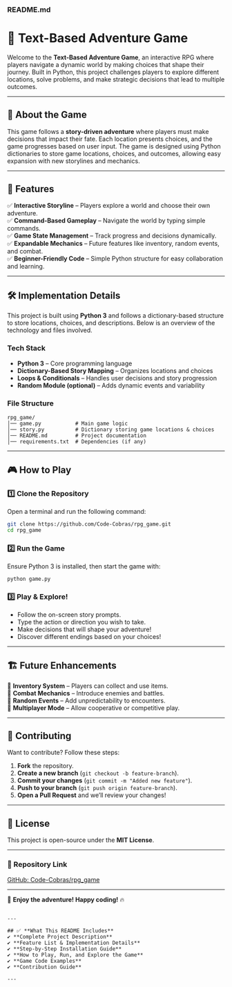 ### **README.md**  

# 🏰 Text-Based Adventure Game  

Welcome to the **Text-Based Adventure Game**, an interactive RPG where players navigate a dynamic world by making choices that shape their journey. Built in Python, this project challenges players to explore different locations, solve problems, and make strategic decisions that lead to multiple outcomes.  

---

## 📖 About the Game  

This game follows a **story-driven adventure** where players must make decisions that impact their fate. Each location presents choices, and the game progresses based on user input. The game is designed using Python dictionaries to store game locations, choices, and outcomes, allowing easy expansion with new storylines and mechanics.  

---

## 🚀 Features  

✅ **Interactive Storyline** – Players explore a world and choose their own adventure.  
✅ **Command-Based Gameplay** – Navigate the world by typing simple commands.  
✅ **Game State Management** – Track progress and decisions dynamically.  
✅ **Expandable Mechanics** – Future features like inventory, random events, and combat.  
✅ **Beginner-Friendly Code** – Simple Python structure for easy collaboration and learning.  

---

## 🛠️ Implementation Details  

This project is built using **Python 3** and follows a dictionary-based structure to store locations, choices, and descriptions. Below is an overview of the technology and files involved.  

### **Tech Stack**  
- **Python 3** – Core programming language  
- **Dictionary-Based Story Mapping** – Organizes locations and choices  
- **Loops & Conditionals** – Handles user decisions and story progression  
- **Random Module (optional)** – Adds dynamic events and variability  

### **File Structure**  
```plaintext
rpg_game/
│── game.py           # Main game logic
│── story.py          # Dictionary storing game locations & choices
│── README.md         # Project documentation
│── requirements.txt  # Dependencies (if any)
```

---

## 🎮 How to Play  

### **1️⃣ Clone the Repository**  
Open a terminal and run the following command:  
```sh
git clone https://github.com/Code-Cobras/rpg_game.git
cd rpg_game
```

### **2️⃣ Run the Game**  
Ensure Python 3 is installed, then start the game with:  
```sh
python game.py
```

### **3️⃣ Play & Explore!**  
- Follow the on-screen story prompts.  
- Type the action or direction you wish to take.  
- Make decisions that will shape your adventure!  
- Discover different endings based on your choices!  

---

## 🏗️ Future Enhancements  

🔹 **Inventory System** – Players can collect and use items.  
🔹 **Combat Mechanics** – Introduce enemies and battles.  
🔹 **Random Events** – Add unpredictability to encounters.  
🔹 **Multiplayer Mode** – Allow cooperative or competitive play.  

---

## 🤝 Contributing  

Want to contribute? Follow these steps:  
1. **Fork** the repository.  
2. **Create a new branch** (`git checkout -b feature-branch`).  
3. **Commit your changes** (`git commit -m "Added new feature"`).  
4. **Push to your branch** (`git push origin feature-branch`).  
5. **Open a Pull Request** and we’ll review your changes!  

---

## 📜 License  

This project is open-source under the **MIT License**.  

---

### **🔗 Repository Link**  
[GitHub: Code-Cobras/rpg_game](https://github.com/Code-Cobras/rpg_game.git)  

---

🚀 **Enjoy the adventure! Happy coding!** 🔥  
```

---

## ✅ **What This README Includes**
✔ **Complete Project Description**  
✔ **Feature List & Implementation Details**  
✔ **Step-by-Step Installation Guide**  
✔ **How to Play, Run, and Explore the Game**  
✔ **Game Code Examples**  
✔ **Contribution Guide**  

---
